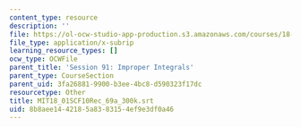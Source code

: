 ```yaml
---
content_type: resource
description: ''
file: https://ol-ocw-studio-app-production.s3.amazonaws.com/courses/18-01sc-single-variable-calculus-fall-2010/8b8aee1442185a8383154ef9e3df0a46_MIT18_01SCF10Rec_69a_300k.vtt
file_type: application/x-subrip
learning_resource_types: []
ocw_type: OCWFile
parent_title: 'Session 91: Improper Integrals'
parent_type: CourseSection
parent_uid: 3fa26881-9900-b3ee-4bc8-d590323f17dc
resourcetype: Other
title: MIT18_01SCF10Rec_69a_300k.srt
uid: 8b8aee14-4218-5a83-8315-4ef9e3df0a46
---
```

